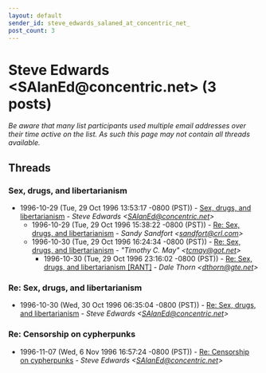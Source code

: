 ```yaml
---
layout: default
sender_id: steve_edwards_salaned_at_concentric_net_
post_count: 3
---
```


# Steve Edwards <SAlanEd<span>@</span>concentric.net> (3 posts)

_Be aware that many list participants used multiple email addresses over their time active on the list. As such this page may not contain all threads available._

## Threads

### Sex, drugs, and libertarianism
+ 1996-10-29 (Tue, 29 Oct 1996 13:53:17 -0800 (PST)) - [Sex, drugs, and libertarianism](/archive/1996/10/98a27f757f12264f48288a95437e505520b8da2f1ab012fbb995f9abe74ff260) - _Steve Edwards \<SAlanEd@concentric.net\>_
  + 1996-10-29 (Tue, 29 Oct 1996 15:38:22 -0800 (PST)) - [Re: Sex, drugs, and libertarianism](/archive/1996/10/6b319c49f08f512698c38e38baa2fbb31f6e9ac2124db7623919099c6159d107) - _Sandy Sandfort \<sandfort@crl.com\>_
  + 1996-10-30 (Tue, 29 Oct 1996 16:24:34 -0800 (PST)) - [Re: Sex, drugs, and libertarianism](/archive/1996/10/e13e5c10e50c62dbbed56765bf0fa0516c9eef72b77c89a6558fd7e8cfd29073) - _"Timothy C. May" \<tcmay@got.net\>_
    + 1996-10-30 (Tue, 29 Oct 1996 23:16:02 -0800 (PST)) - [Re: Sex, drugs, and libertarianism [RANT]](/archive/1996/10/c0fc95da5c6416bae461eac160f1ff20052edb447483d0b76b6aa0e381476937) - _Dale Thorn \<dthorn@gte.net\>_

### Re:  Sex, drugs, and libertarianism
+ 1996-10-30 (Wed, 30 Oct 1996 06:35:04 -0800 (PST)) - [Re:  Sex, drugs, and libertarianism](/archive/1996/10/26f20c387dc1cd4d13ed0d7a3a7b50b5f4e1936b44040cb64279f57d8f95f818) - _Steve Edwards \<SAlanEd@concentric.net\>_

### Re: Censorship on cypherpunks
+ 1996-11-07 (Wed, 6 Nov 1996 16:57:24 -0800 (PST)) - [Re: Censorship on cypherpunks](/archive/1996/11/70356346ecac2edc7087a74a95b544c294c78c5f0632058cdc49522312964ac4) - _Steve Edwards \<SAlanEd@concentric.net\>_

